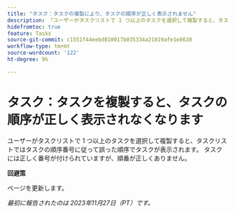 ```yaml
---
title: "タスク：タスクの複製により、タスクの順序が正しく表示されません"
description: 「ユーザーがタスクリストで 1 つ以上のタスクを選択して複製すると、タスクリストはタスクの順序番号に従って誤った順序でタスクを表示します。 タスクには正しく番号が付けられていますが、順番が正しくありません。 回避策はあります。」
hidefromtoc: true
feature: Tasks
source-git-commit: c1551f44eebd810017b035334a21819afe1e8638
workflow-type: tm+mt
source-wordcount: '122'
ht-degree: 9%

---
```



# タスク：タスクを複製すると、タスクの順序が正しく表示されなくなります

ユーザーがタスクリストで 1 つ以上のタスクを選択して複製すると、タスクリストではタスクの順序番号に従って誤った順序でタスクが表示されます。 タスクには正しく番号が付けられていますが、順番が正しくありません。

**回避策**

ページを更新します。

_最初に報告されたのは 2023年11月27日（PT）です。_
